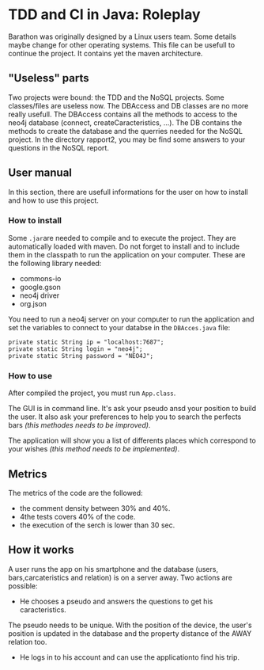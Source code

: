 # TDD and CI in Java: Roleplay

Barathon was originally designed by a Linux users team. Some details maybe change for other operating systems. This file can be usefull to continue the project.
It contains yet the maven architecture.

## "Useless" parts
Two projects were bound: the TDD and the NoSQL projects. Some classes/files are useless now. The DBAccess and DB classes are no more really usefull. The DBAccess contains all the methods to access to the neo4j database (connect, createCaracteristics, ...). The DB contains the methods to create the database and the querries needed for the NoSQL project.
In the directory rapport2, you may be find some answers to your questions in the NoSQL report.

## User manual
In this section, there are usefull informations for the user on how to install and how to use this project.

### How to install
Some `.jar`are needed to compile and to execute the project. They are automatically loaded with maven. Do not forget to install and to include them in the classpath to run the application on your computer.
These are the following library needed:
* commons-io
* google.gson
* neo4j driver
* org.json

You need to run a neo4j server on your computer to run the application and set the variables to connect to your databse in the `DBAcces.java` file:
```
private static String ip = "localhost:7687";
private static String login = "neo4j";
private static String password = "NEO4J";
```

### How to use
After compiled the project, you must run `App.class`.

The GUI is in command line.
It's ask your pseudo ansd your position to build the user.
It also ask your preferences to help you to search the perfects bars *(this methodes needs to be improved)*.

The application will show you a list of differents places which correspond to your wishes *(this method needs to be implemented)*.

## Metrics
The metrics of the code are the followed:
* the comment density between 30% and 40%.
* 4the tests covers 40% of the code.
* the execution of the serch is lower than 30 sec.

## How it works
A user runs the app on his smartphone and the database (users, bars,carcateristics and relation) is on a server away. Two actions are possible:
* He chooses a pseudo and answers the questions to get his caracteristics.

The pseudo needs to be unique. With the position of the device, the user's position is updated in the database and the property distance of the AWAY relation too.

* He logs in to his account and can use the applicationto find his trip.
